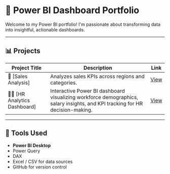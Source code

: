 


# 💼 Power BI Dashboard Portfolio 

Welcome to my Power BI portfolio! I'm passionate about transforming data into insightful, actionable dashboards. 

---

## 📊 Projects

| Project Title              | Description                                     | Link |
|---------------------------|-------------------------------------------------|------|
| 🛒 [Sales Analysis]        | Analyzes sales KPIs across regions and categories. | [View](./Sale-Analysis-README.md) |
|👩‍💼 [HR Analytics Dashboard] | Interactive Power BI dashboard visualizing workforce demographics, salary insights, and KPI tracking for HR decision-making. |  [View](./HR-Analytic-Dashboard-README.md) |


---

## 🔧 Tools Used

- **Power BI Desktop**
- Power Query
- DAX
- Excel / CSV for data sources
- GitHub for version control
